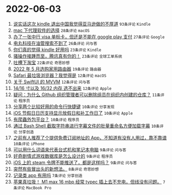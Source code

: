 # 2022-06-03

1. [说实话这次 kindle 退出中国我觉得亚马逊做的不厚道](https://www.v2ex.com/t/857070) `93条评论` `Kindle`
1. [mac 下代理软件的选择](https://www.v2ex.com/t/857123) `28条评论` `macOS`
1. [办了一张中行 visa 单标卡，但还是不能在 google play 支付](https://www.v2ex.com/t/857088) `27条评论` `Google`
1. [电丸科技在油管搜索不到了](https://www.v2ex.com/t/857130) `26条评论` `问与答`
1. [你们真的觉得 kindle 好用吗](https://www.v2ex.com/t/857141) `23条评论` `Kindle`
1. [骚操作接踵而至，腾讯真有你的！](https://www.v2ex.com/t/857072) `23条评论` `全球工单系统`
1. [吐槽下淘宝](https://www.v2ex.com/t/857116) `22条评论` `奇思妙想`
1. [2022 年 5 月选购家用路由器](https://www.v2ex.com/t/857132) `19条评论` `路由器`
1. [Safari 最垃圾浏览器？我觉得是](https://www.v2ex.com/t/857110) `12条评论` `macOS`
1. [关于 SwiftUI 的 MVVM](https://www.v2ex.com/t/857084) `12条评论` `问与答`
1. [14/16 寸以及 16/32 内存 选不出来](https://www.v2ex.com/t/857079) `12条评论` `Apple`
1. [疑问：为什么 Github 组织管理者可以删除组员在组织内创建的仓库？](https://www.v2ex.com/t/857151) `11条评论` `程序员`
1. [分享两个比较好用的命令行快捷键](https://www.v2ex.com/t/857087) `10条评论` `分享发现`
1. [iOS 节假日日历支持显示放假日和补工作日了](https://www.v2ex.com/t/857085) `10条评论` `Apple`
1. [有爬蟲外包平台？](https://www.v2ex.com/t/857081) `10条评论` `程序员`
1. [通过 Bash Shell 截取字符串进行字幕文件的批量重命名方便加载字幕](https://www.v2ex.com/t/857075) `10条评论` `分享创造`
1. [之前有人推荐了个提供免费订阅地址的 App，不知道有没有人用过，靠不靠谱](https://www.v2ex.com/t/857068) `10条评论` `iPhone`
1. [可以用什么词语来代表台式机和笔记本电脑](https://www.v2ex.com/t/857138) `9条评论` `问与答`
1. [好奇剧情式游戏数据库是怎么设计的](https://www.v2ex.com/t/857127) `9条评论` `程序员`
1. [iOS 上的 steam 令牌不能推送了，都是这样吗？](https://www.v2ex.com/t/857106) `9条评论` `问与答`
1. [突然有些冒出头的新想法。](https://www.v2ex.com/t/857131) `8条评论` `奇思妙想`
1. [记录类 app 有用吗](https://www.v2ex.com/t/857099) `7条评论` `分享创造`
1. [苹果真垃圾！ M1 max 16 mbp 经常 typec 插上去不充电，但线没有问题。](https://www.v2ex.com/t/857098) `7条评论` `MacBook Pro`
